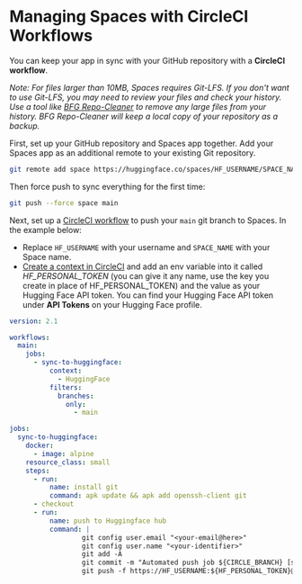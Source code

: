 # Managing Spaces with CircleCI Workflows

You can keep your app in sync with your GitHub repository with a **CircleCI workflow**. 

*Note: For files larger than 10MB, Spaces requires Git-LFS. If you don't want to use Git-LFS, you may need to review your files and check your history. Use a tool like [BFG Repo-Cleaner](https://rtyley.github.io/bfg-repo-cleaner/) to remove any large files from your history. BFG Repo-Cleaner will keep a local copy of your repository as a backup.*

First, set up your GitHub repository and Spaces app together. Add your Spaces app as an additional remote to your existing Git repository.

```bash
git remote add space https://huggingface.co/spaces/HF_USERNAME/SPACE_NAME
```

Then force push to sync everything for the first time:

```bash
git push --force space main
```

Next, set up a [CircleCI workflow](https://circleci.com/docs/workflows/) to push your `main` git branch to Spaces. In the example below:

* Replace `HF_USERNAME` with your username and `SPACE_NAME` with your Space name. 
* [Create a context in CircleCI](https://circleci.com/docs/contexts/) and add an env variable into it called *HF_PERSONAL_TOKEN* (you can give it any name, use the key you create in place of HF_PERSONAL_TOKEN) and the value as your Hugging Face API token. You can find your Hugging Face API token under **API Tokens** on your Hugging Face profile.

```yaml
version: 2.1

workflows:
  main:
    jobs:
      - sync-to-huggingface:
          context:
            - HuggingFace
          filters:
            branches:
              only:
                - main

jobs:
  sync-to-huggingface:
    docker:
      - image: alpine
    resource_class: small
    steps:
      - run: 
          name: install git
          command: apk update && apk add openssh-client git
      - checkout
      - run:
          name: push to Huggingface hub
          command: |
                  git config user.email "<your-email@here>" 
                  git config user.name "<your-identifier>" 
                  git add -A 
                  git commit -m "Automated push job ${CIRCLE_BRANCH} [skip ci]" --allow-empty 
                  git push -f https://HF_USERNAME:${HF_PERSONAL_TOKEN}@huggingface.co/spaces/HF_USERNAME/SPACE_NAME main
```